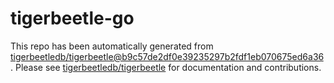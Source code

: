 # tigerbeetle-go
This repo has been automatically generated from [tigerbeetledb/tigerbeetle@b9c57de2df0e39235297b2fdf1eb070675ed6a36](https://github.com/tigerbeetledb/tigerbeetle/commit/b9c57de2df0e39235297b2fdf1eb070675ed6a36). Please see [tigerbeetledb/tigerbeetle](https://github.com/tigerbeetledb/tigerbeetle) for documentation and contributions.
